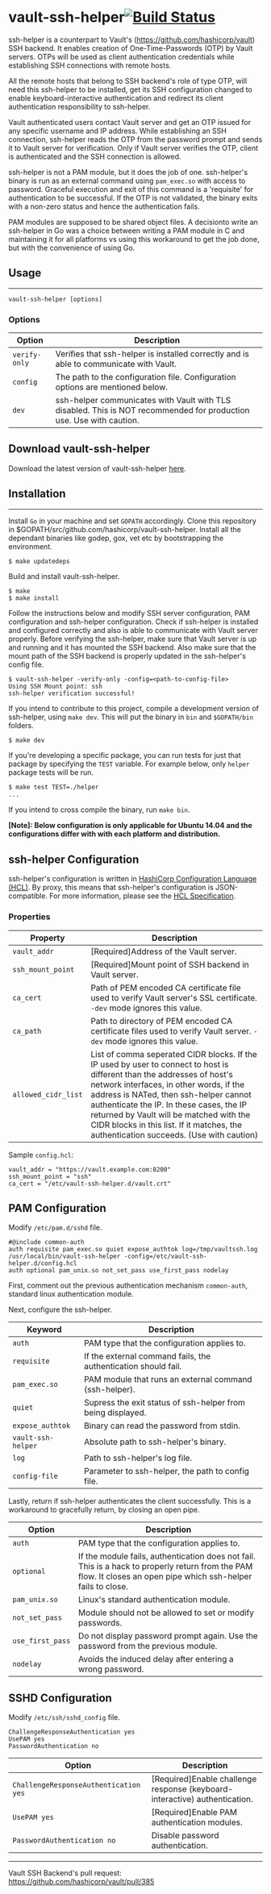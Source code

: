 vault-ssh-helper[![Build Status](https://travis-ci.org/hashicorp/vault-ssh-helper.svg)](https://travis-ci.org/hashicorp/vault-ssh-helper)
===============

ssh-helper is a counterpart to Vault's (https://github.com/hashicorp/vault)
SSH backend. It enables creation of One-Time-Passwords (OTP) by Vault servers.
OTPs will be used as client authentication credentials while establishing SSH
connections with remote hosts.

All the remote hosts that belong to SSH backend's role of type OTP, will need this
ssh-helper to be installed, get its SSH configuration changed to enable keyboard-interactive
authentication and redirect its client authentication responsibility to ssh-helper.

Vault authenticated users contact Vault server and get an OTP issued for any specific
username and IP address. While establishing an SSH connection, ssh-helper reads the OTP
from the password prompt and sends it to Vault server for verification. Only if Vault
server verifies the OTP, client is authenticated and the SSH connection is allowed.

ssh-helper is not a PAM module, but it does the job of one. ssh-helper's binary is run as
an external command using `pam_exec.so` with access to password. Graceful execution
and exit of this command is a 'requisite' for authentication to be successful. If
the OTP is not validated, the binary exits with a non-zero status and hence the
authentication fails.

PAM modules are supposed to be shared object files. A decisionto write an ssh-helper
in Go was a choice between writing a PAM module in C and maintaining it for all platforms
vs using this workaround to get the job done, but with the convenience of using Go.

## Usage
-----
`vault-ssh-helper [options]`

### Options
|Option       |Description|
|-------------|-----------|
|`verify-only`|Verifies that ssh-helper is installed correctly and is able to communicate with Vault.
|`config`     |The path to the configuration file. Configuration options are mentioned below.
|`dev`        |ssh-helper communicates with Vault with TLS disabled. This is NOT recommended for production use. Use with caution.

## Download vault-ssh-helper

Download the latest version of vault-ssh-helper <a href="https://releases.hashicorp.com/vault-ssh-helper/0.1.0/">here</a>.

## Installation
-----
Install `Go` in your machine and set `GOPATH` accordingly. Clone this repository
in $GOPATH/src/github.com/hashicorp/vault-ssh-helper. Install all the dependant binaries
like godep, gox, vet etc by bootstrapping the environment.

```shell
$ make updatedeps
```

Build and install vault-ssh-helper.

```shell
$ make
$ make install
```

Follow the instructions below and modify SSH server configuration, PAM configuration
and ssh-helper configuration. Check if ssh-helper is installed and configured correctly
and also is able to communicate with Vault server properly. Before verifying the ssh-helper,
make sure that Vault server is up and running and it has mounted the SSH backend.
Also make sure that the mount path of the SSH backend is properly updated in the ssh-helper's
config file.

```shell
$ vault-ssh-helper -verify-only -config=<path-to-config-file>
Using SSH Mount point: ssh
ssh-helper verification successful!
```

If you intend to contribute to this project, compile a development version of ssh-helper,
using `make dev`. This will put the binary in `bin` and `$GOPATH/bin` folders.

```shell
$ make dev
```

If you're developing a specific package, you can run tests for just that package by
specifying the `TEST` variable. For example below, only `helper` package tests will be run.

```sh
$ make test TEST=./helper
...
```

If you intend to cross compile the binary, run `make bin`.

**[Note]: Below configuration is only applicable for Ubuntu 14.04 and the configurations differ
with with each platform and distribution.**

ssh-helper Configuration
-------------------
ssh-helper's configuration is written in [HashiCorp Configuration Language (HCL)][HCL].
By proxy, this means that ssh-helper's configuration is JSON-compatible. For more
information, please see the [HCL Specification][HCL].

### Properties
|Property           |Description|
|-------------------|-----------|
|`vault_addr`       |[Required]Address of the Vault server.
|`ssh_mount_point`  |[Required]Mount point of SSH backend in Vault server.
|`ca_cert`          |Path of PEM encoded CA certificate file used to verify Vault server's SSL certificate. `-dev` mode ignores this value.
|`ca_path`          |Path to directory of PEM encoded CA certificate files used to verify Vault server. `-dev` mode ignores this value.
|`allowed_cidr_list`|List of comma seperated CIDR blocks. If the IP used by user to connect to host is different than the addresses of host's network interfaces, in other words, if the address is NATed, then ssh-helper cannot authenticate the IP. In these cases, the IP returned by Vault will be matched with the CIDR blocks in this list. If it matches, the authentication succeeds. (Use with caution)

Sample `config.hcl`:

```hcl
vault_addr = "https://vault.example.com:8200"
ssh_mount_point = "ssh"
ca_cert = "/etc/vault-ssh-helper.d/vault.crt"
```

PAM Configuration
--------------------------------
Modify `/etc/pam.d/sshd` file.

```hcl
#@include common-auth
auth requisite pam_exec.so quiet expose_authtok log=/tmp/vaultssh.log /usr/local/bin/vault-ssh-helper -config=/etc/vault-ssh-helper.d/config.hcl
auth optional pam_unix.so not_set_pass use_first_pass nodelay
```

First, comment out the previous authentication mechanism `common-auth`, standard linux authentication module.

Next, configure the ssh-helper.

|Keyword          |Description |
|-----------------|------------|
|`auth`           |PAM type that the configuration applies to.
|`requisite`      |If the external command fails, the authentication should fail.
|`pam_exec.so`    |PAM module that runs an external command (ssh-helper).
|`quiet`          |Supress the exit status of ssh-helper from being displayed.
|`expose_authtok` |Binary can read the password from stdin.
|`vault-ssh-helper`|Absolute path to ssh-helper's binary.
|`log`            |Path to ssh-helper's log file.
|`config-file`    |Parameter to ssh-helper, the path to config file.

Lastly, return if ssh-helper authenticates the client successfully. This is a workaround
to gracefully return, by closing an open pipe.

|Option          |Description |
|----------------|------------|
|`auth`          |PAM type that the configuration applies to.
|`optional`      |If the module fails, authentication does not fail. This is a hack to properly return from the PAM flow. It closes an open pipe which ssh-helper fails to close.
|`pam_unix.so`   |Linux's standard authentication module.
|`not_set_pass`  |Module should not be allowed to set or modify passwords.
|`use_first_pass`|Do not display password prompt again. Use the password from the previous module.
|`nodelay`       |Avoids the induced delay after entering a wrong password.

SSHD Configuration
--------------------------------
Modify `/etc/ssh/sshd_config` file.

```hcl
ChallengeResponseAuthentication yes
UsePAM yes
PasswordAuthentication no
```

|Option          |Description |
|----------------|------------|
|`ChallengeResponseAuthentication yes`|[Required]Enable challenge response (keyboard-interactive) authentication.
|`UsePAM yes`                         |[Required]Enable PAM authentication modules.
|`PasswordAuthentication no`          |Disable password authentication.

-----------------------

Vault SSH Backend's pull request: https://github.com/hashicorp/vault/pull/385


[HCL]: https://github.com/hashicorp/hcl "HashiCorp Configuration Language (HCL)"

